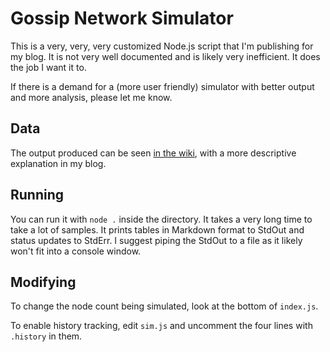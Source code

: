 # Gossip Network Simulator

This is a very, very, very customized Node.js script that I'm publishing for my blog. It is not very well documented and is likely very inefficient. It does the job I want it to.

If there is a demand for a (more user friendly) simulator with better output and more analysis, please let me know.

## Data

The output produced can be seen [in the wiki](https://github.com/WhoSoup/p2p-fanout/wiki), with a more descriptive explanation in my blog.

## Running

You can run it with `node .` inside the directory. It takes a very long time to take a lot of samples. It prints tables in Markdown format to StdOut and status updates to StdErr. I suggest piping the StdOut to a file as it likely won't fit into a console window.

## Modifying

To change the node count being simulated, look at the bottom of `index.js`. 

To enable history tracking, edit `sim.js` and uncomment the four lines with `.history` in them. 